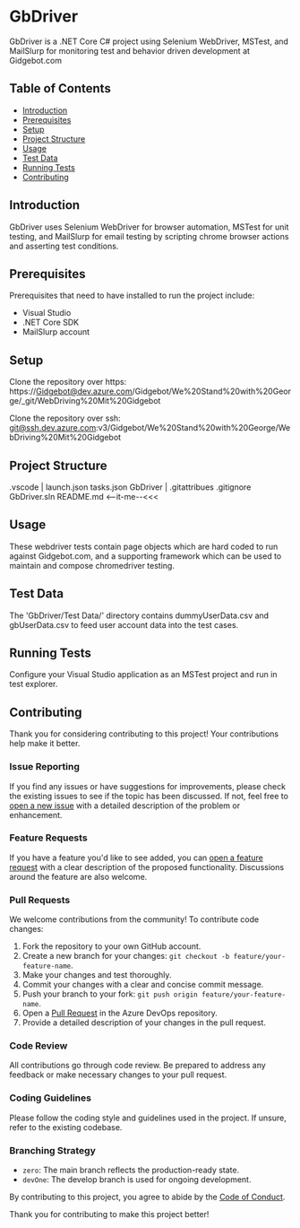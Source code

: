 # GbDriver

GbDriver is a .NET Core C# project using Selenium WebDriver, MSTest, and MailSlurp for monitoring test and behavior driven development at Gidgebot.com 

## Table of Contents

- [Introduction](#introduction)
- [Prerequisites](#prerequisites)
- [Setup](#setup)
- [Project Structure](#project-structure)
- [Usage](#usage)
- [Test Data](#test-data)
- [Running Tests](#running-tests)
- [Contributing](#contributing)

## Introduction

GbDriver uses Selenium WebDriver for browser automation, MSTest for unit testing, and MailSlurp for email testing by scripting chrome browser actions and asserting test conditions.

## Prerequisites

Prerequisites that need to have installed to run the project include:
- Visual Studio 
- .NET Core SDK 
- MailSlurp account 

## Setup

Clone the repository over https:
https://Gidgebot@dev.azure.com/Gidgebot/We%20Stand%20with%20George/_git/WebDriving%20Mit%20Gidgebot

Clone the repository over ssh:
git@ssh.dev.azure.com:v3/Gidgebot/We%20Stand%20with%20George/WebDriving%20Mit%20Gidgebot

## Project Structure

.vscode 
    |
    launch.json
    tasks.json
GbDriver
    |
    .gitattribues
    .gitignore
    GbDriver.sln
    README.md <--it-me--<<<

## Usage

These webdriver tests contain page objects which are hard coded to run against Gidgebot.com, and a supporting framework which can be used to
maintain and compose chromedriver testing. 

## Test Data

The 'GbDriver/Test Data/' directory contains dummyUserData.csv and gbUserData.csv to feed user account data into the test cases.

## Running Tests

Configure your Visual Studio application as an MSTest project and run in test explorer.

## Contributing

Thank you for considering contributing to this project! Your contributions help make it better.

### Issue Reporting

If you find any issues or have suggestions for improvements, please check the existing issues to see if the topic has been discussed. If not, feel free to [open a new issue](https://dev.azure.com/Gidgebot/We%20Stand%20with%20George/_workitems/create/Issue) with a detailed description of the problem or enhancement.

### Feature Requests

If you have a feature you'd like to see added, you can [open a feature request](https://dev.azure.com/Gidgebot/We%20Stand%20with%20George/_workitems/create/Epic) with a clear description of the proposed functionality. Discussions around the feature are also welcome.

### Pull Requests

We welcome contributions from the community! To contribute code changes:

1. Fork the repository to your own GitHub account.
2. Create a new branch for your changes: `git checkout -b feature/your-feature-name`.
3. Make your changes and test thoroughly.
4. Commit your changes with a clear and concise commit message.
5. Push your branch to your fork: `git push origin feature/your-feature-name`.
6. Open a [Pull Request](https://dev.azure.com/Gidgebot/We%20Stand%20with%20George/_git/WebDriving%20Mit%20Gidgebot/pullrequests?_a=mine) in the Azure DevOps repository.
7. Provide a detailed description of your changes in the pull request.

### Code Review

All contributions go through code review. Be prepared to address any feedback or make necessary changes to your pull request.

### Coding Guidelines

Please follow the coding style and guidelines used in the project. If unsure, refer to the existing codebase.

### Branching Strategy

- `zero`: The main branch reflects the production-ready state.
- `devOne`: The develop branch is used for ongoing development.

By contributing to this project, you agree to abide by the [Code of Conduct](CODE_OF_CONDUCT.md).

Thank you for contributing to make this project better!

